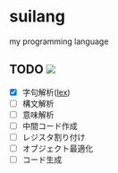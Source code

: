 # suilang
my programming language

## TODO ![]( https://progress-bar.dev/1/?scale=7&suffix=/7)
- [x] 字句解析([lex](lex))
- [ ] 構文解析
- [ ] 意味解析
- [ ] 中間コード作成
- [ ] レジスタ割り付け
- [ ] オブジェクト最適化
- [ ] コード生成
